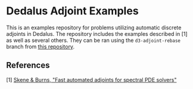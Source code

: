 # Dedalus Adjoint Examples

This is an examples repository for problems utilizing automatic discrete adjoints in Dedalus.
The repository includes the examples described in [1] as well as several others.
They can be ran using the `d3-adjoint-rebase` branch from [this repository](https://github.com/kburns/dedalus_adjoint).

## References

[1] [Skene & Burns, "Fast automated adjoints for spectral PDE solvers"](https://arxiv.org/abs/2506.14792)
